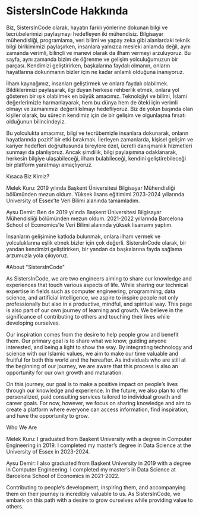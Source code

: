 # SistersInCode Hakkında
Biz, SistersInCode olarak, hayatın farklı yönlerine dokunan bilgi ve tecrübelerimizi paylaşmayı hedefleyen iki mühendisiz. Bilgisayar mühendisliği, programlama, veri bilimi ve yapay zeka gibi alanlardaki teknik bilgi birikimimizi paylaşırken, insanlara yalnızca mesleki anlamda değil, aynı zamanda verimli, bilinçli ve manevi olarak da ilham vermeyi arzuluyoruz. Bu sayfa, aynı zamanda bizim de öğrenme ve gelişim yolculuğumuzun bir parçası. Kendimizi geliştirirken, başkalarına faydalı olmanın, onların hayatlarına dokunmanın bizler için ne kadar anlamlı olduğuna inanıyoruz.

İlham kaynağımız, insanları geliştirmek ve onlara faydalı olabilmek. Bildiklerimizi paylaşarak, ilgi duyan herkese rehberlik etmek, onlara yol gösteren bir ışık olabilmek en büyük amacımız. Teknolojiyi ve bilimi, İslami değerlerimizle harmanlayarak, hem bu dünya hem de öteki için verimli olmayı ve zamanımızı değerli kılmayı hedefliyoruz. Biz de yolun başında olan kişiler olarak, bu sürecin kendimiz için de bir gelişim ve olgunlaşma fırsatı olduğunun bilincindeyiz.

Bu yolculukta amacımız, bilgi ve tecrübemizle insanlara dokunarak, onların hayatlarında pozitif bir etki bırakmak. İlerleyen zamanlarda, kişisel gelişim ve kariyer hedefleri doğrultusunda bireylere özel, ücretli danışmanlık hizmetleri sunmayı da planlıyoruz. Ancak şimdilik, bilgi paylaşımına odaklanarak, herkesin bilgiye ulaşabileceği, ilham bulabileceği, kendini geliştirebileceği bir platform yaratmayı amaçlıyoruz.

Kısaca Biz Kimiz?

Melek Kuru: 2019 yılında Başkent Üniversitesi Bilgisayar Mühendisliği bölümünden mezun oldum. Yüksek lisans eğitimimi 2023-2024 yıllarında University of Essex’te Veri Bilimi alanında tamamladım.

Aysu Demir: Ben de 2019 yılında Başkent Üniversitesi Bilgisayar Mühendisliği bölümünden mezun oldum. 2021-2022 yıllarında Barcelona School of Economics’te Veri Bilimi alanında yüksek lisansımı yaptım.

İnsanların gelişimine katkıda bulunmak, onlara ilham vermek ve yolculuklarına eşlik etmek bizler için çok değerli. SistersInCode olarak, bir yandan kendimizi geliştirirken, bir yandan da başkalarına fayda sağlama arzumuzla yola çıkıyoruz.


#About "SistersInCode"

As SistersInCode, we are two engineers aiming to share our knowledge and experiences that touch various aspects of life. While sharing our technical expertise in fields such as computer engineering, programming, data science, and artificial intelligence, we aspire to inspire people not only professionally but also in a productive, mindful, and spiritual way. This page is also part of our own journey of learning and growth. We believe in the significance of contributing to others and touching their lives while developing ourselves.

Our inspiration comes from the desire to help people grow and benefit them. Our primary goal is to share what we know, guiding anyone interested, and being a light to show the way. By integrating technology and science with our Islamic values, we aim to make our time valuable and fruitful for both this world and the hereafter. As individuals who are still at the beginning of our journey, we are aware that this process is also an opportunity for our own growth and maturation.

On this journey, our goal is to make a positive impact on people’s lives through our knowledge and experience. In the future, we also plan to offer personalized, paid consulting services tailored to individual growth and career goals. For now, however, we focus on sharing knowledge and aim to create a platform where everyone can access information, find inspiration, and have the opportunity to grow.

Who We Are

Melek Kuru: I graduated from Başkent University with a degree in Computer Engineering in 2019. I completed my master’s degree in Data Science at the University of Essex in 2023-2024.

Aysu Demir: I also graduated from Başkent University in 2019 with a degree in Computer Engineering. I completed my master’s in Data Science at Barcelona School of Economics in 2021-2022.

Contributing to people’s development, inspiring them, and accompanying them on their journey is incredibly valuable to us. As SistersInCode, we embark on this path with a desire to grow ourselves while providing value to others.
